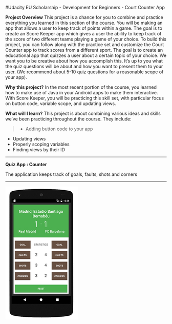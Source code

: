 #Udacity EU Scholarship - Development for Beginners - Court Counter App

**Project Overview**
This project is a chance for you to combine and practice everything you learned in this section of the course. You will be making an app that allows a user to keep track of points within a game.
The goal is to create an Score Keeper app which gives a user the ability to keep track of the score of two different teams playing a game of your choice. To build this project, you can follow along with the practice set and customize the Court Counter app to track scores from a different sport. 
The goal is to create an educational app that quizzes a user about a certain topic of your choice. We want you to be creative about how you accomplish this. It’s up to you what the quiz questions will be about and how you want to present them to your user. (We recommend about 5-10 quiz questions for a reasonable scope of your app).

**Why this project?**
In the most recent portion of the course, you learned how to make use of Java in your Android apps to make them interactive. With Score Keeper, you will be practicing this skill set, with particular focus on button code, variable scope, and updating views. 

**What will I learn?**
This project is about combining various ideas and skills we’ve been practicing throughout the course. They include:

> - Adding button code to your app
- Updating views
- Properly scoping variables
- Finding views by their ID



--------------------------------------------------------------------------------

**Quiz App : Counter**

The application keeps track of goals, faults, shots and corners

--------------------------------------------------------------------------------

![](https://github.com/maximilianventura/Counter/blob/master/football_counter.jpg)

